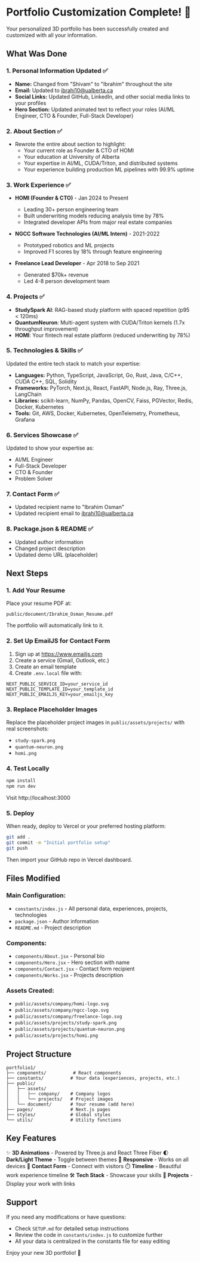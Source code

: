 # Portfolio Customization Complete! 🎉

Your personalized 3D portfolio has been successfully created and customized with all your information.

## What Was Done

### 1. Personal Information Updated ✅
- **Name:** Changed from "Shivam" to "Ibrahim" throughout the site
- **Email:** Updated to ibrahi10@ualberta.ca
- **Social Links:** Updated GitHub, LinkedIn, and other social media links to your profiles
- **Hero Section:** Updated animated text to reflect your roles (AI/ML Engineer, CTO & Founder, Full-Stack Developer)

### 2. About Section ✅
- Rewrote the entire about section to highlight:
  - Your current role as Founder & CTO of HOMI
  - Your education at University of Alberta
  - Your expertise in AI/ML, CUDA/Triton, and distributed systems
  - Your experience building production ML pipelines with 99.9% uptime

### 3. Work Experience ✅
- **HOMI (Founder & CTO)** - Jan 2024 to Present
  - Leading 30+ person engineering team
  - Built underwriting models reducing analysis time by 78%
  - Integrated developer APIs from major real estate companies
  
- **NGCC Software Technologies (AI/ML Intern)** - 2021-2022
  - Prototyped robotics and ML projects
  - Improved F1 scores by 18% through feature engineering
  
- **Freelance Lead Developer** - Apr 2018 to Sep 2021
  - Generated $70k+ revenue
  - Led 4-8 person development team

### 4. Projects ✅
- **StudySpark AI**: RAG-based study platform with spaced repetition (p95 < 120ms)
- **QuantumNeuron**: Multi-agent system with CUDA/Triton kernels (1.7x throughput improvement)
- **HOMI**: Your fintech real estate platform (reduced underwriting by 78%)

### 5. Technologies & Skills ✅
Updated the entire tech stack to match your expertise:
- **Languages:** Python, TypeScript, JavaScript, Go, Rust, Java, C/C++, CUDA C++, SQL, Solidity
- **Frameworks:** PyTorch, Next.js, React, FastAPI, Node.js, Ray, Three.js, LangChain
- **Libraries:** scikit-learn, NumPy, Pandas, OpenCV, Faiss, PGVector, Redis, Docker, Kubernetes
- **Tools:** Git, AWS, Docker, Kubernetes, OpenTelemetry, Prometheus, Grafana

### 6. Services Showcase ✅
Updated to show your expertise as:
- AI/ML Engineer
- Full-Stack Developer
- CTO & Founder
- Problem Solver

### 7. Contact Form ✅
- Updated recipient name to "Ibrahim Osman"
- Updated recipient email to ibrahi10@ualberta.ca

### 8. Package.json & README ✅
- Updated author information
- Changed project description
- Updated demo URL (placeholder)

## Next Steps

### 1. Add Your Resume
Place your resume PDF at:
```
public/document/Ibrahim_Osman_Resume.pdf
```
The portfolio will automatically link to it.

### 2. Set Up EmailJS for Contact Form
1. Sign up at https://www.emailjs.com
2. Create a service (Gmail, Outlook, etc.)
3. Create an email template
4. Create `.env.local` file with:
```env
NEXT_PUBLIC_SERVICE_ID=your_service_id
NEXT_PUBLIC_TEMPLATE_ID=your_template_id
NEXT_PUBLIC_EMAILJS_KEY=your_emailjs_key
```

### 3. Replace Placeholder Images
Replace the placeholder project images in `public/assets/projects/` with real screenshots:
- `study-spark.png`
- `quantum-neuron.png`
- `homi.png`

### 4. Test Locally
```bash
npm install
npm run dev
```
Visit http://localhost:3000

### 5. Deploy
When ready, deploy to Vercel or your preferred hosting platform:
```bash
git add .
git commit -m "Initial portfolio setup"
git push
```
Then import your GitHub repo in Vercel dashboard.

## Files Modified

### Main Configuration:
- `constants/index.js` - All personal data, experiences, projects, technologies
- `package.json` - Author information
- `README.md` - Project description

### Components:
- `components/About.jsx` - Personal bio
- `components/Hero.jsx` - Hero section with name
- `components/Contact.jsx` - Contact form recipient
- `components/Works.jsx` - Projects description

### Assets Created:
- `public/assets/company/homi-logo.svg`
- `public/assets/company/ngcc-logo.svg`
- `public/assets/company/freelance-logo.svg`
- `public/assets/projects/study-spark.png`
- `public/assets/projects/quantum-neuron.png`
- `public/assets/projects/homi.png`

## Project Structure

```
portfolio1/
├── components/          # React components
├── constants/          # Your data (experiences, projects, etc.)
├── public/
│   ├── assets/
│   │   ├── company/    # Company logos
│   │   └── projects/   # Project images
│   └── document/       # Your resume (add here)
├── pages/              # Next.js pages
├── styles/             # Global styles
└── utils/              # Utility functions
```

## Key Features

✨ **3D Animations** - Powered by Three.js and React Three Fiber
🌓 **Dark/Light Theme** - Toggle between themes
📱 **Responsive** - Works on all devices
📧 **Contact Form** - Connect with visitors
⏱️ **Timeline** - Beautiful work experience timeline
🛠️ **Tech Stack** - Showcase your skills
💼 **Projects** - Display your work with links

## Support

If you need any modifications or have questions:
- Check `SETUP.md` for detailed setup instructions
- Review the code in `constants/index.js` to customize further
- All your data is centralized in the constants file for easy editing

Enjoy your new 3D portfolio! 🚀


